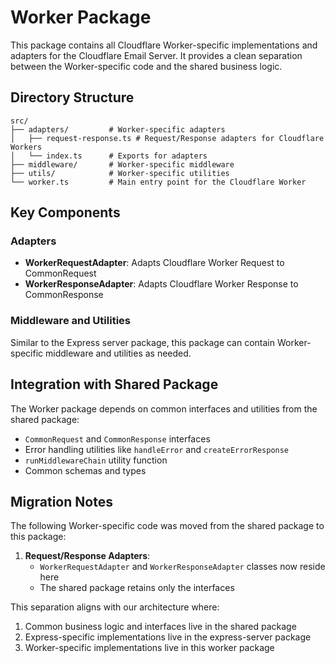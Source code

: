 # Worker Package

This package contains all Cloudflare Worker-specific implementations and adapters for the Cloudflare Email Server. It provides a clean separation between the Worker-specific code and the shared business logic.

## Directory Structure

```
src/
├── adapters/         # Worker-specific adapters
│   ├── request-response.ts # Request/Response adapters for Cloudflare Workers
│   └── index.ts      # Exports for adapters
├── middleware/       # Worker-specific middleware
├── utils/            # Worker-specific utilities
└── worker.ts         # Main entry point for the Cloudflare Worker
```

## Key Components

### Adapters

- **WorkerRequestAdapter**: Adapts Cloudflare Worker Request to CommonRequest
- **WorkerResponseAdapter**: Adapts Cloudflare Worker Response to CommonResponse

### Middleware and Utilities

Similar to the Express server package, this package can contain Worker-specific middleware and utilities as needed.

## Integration with Shared Package

The Worker package depends on common interfaces and utilities from the shared package:

- `CommonRequest` and `CommonResponse` interfaces
- Error handling utilities like `handleError` and `createErrorResponse`
- `runMiddlewareChain` utility function
- Common schemas and types

## Migration Notes

The following Worker-specific code was moved from the shared package to this package:

1. **Request/Response Adapters**:
   - `WorkerRequestAdapter` and `WorkerResponseAdapter` classes now reside here
   - The shared package retains only the interfaces

This separation aligns with our architecture where:
1. Common business logic and interfaces live in the shared package
2. Express-specific implementations live in the express-server package
3. Worker-specific implementations live in this worker package 